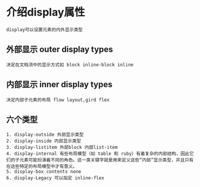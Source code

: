 # 介绍display属性  

    display可以设置元素的内外显示类型

## 外部显示 outer display types  

    决定在文档流中的显示方式如 block inline-block inline  

## 内部显示 inner display types  

    决定内部子元素的布局 flow layout,gird flex

## 六个类型  
    1. display-outside 外部显示类型  
    2. display-inside 内部显示类型  
    3. display-listitem 外部block 内部list-item  
    4. display-internal 有些布局模型（如 table 和 ruby）有着复杂的内部结构，因此它们的子元素可能扮演着不同的角色。这一类关键字就是用来定义这些“内部”显示类型，并且只有在这些特定的布局模型中才有意义。
    5. display-box contents none
    6. display-Legacy 可以指定 inline-flex
    
